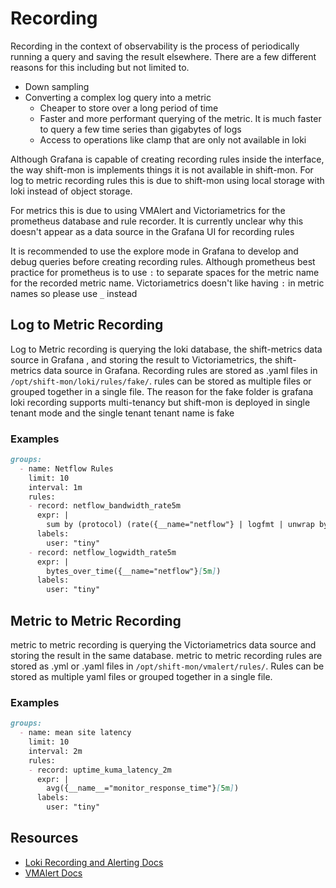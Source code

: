 # Recording

Recording in the context of observability is the process of periodically running a query and saving the result elsewhere.
There are a few different reasons for this including but not limited to.
* Down sampling
* Converting a complex log query into a metric
  * Cheaper to store over a long period of time
  * Faster and more performant querying of the metric. It is much faster to query a few time series than gigabytes of logs
  * Access to operations like clamp that are only not available in loki

Although Grafana is capable of creating recording rules inside the interface, the way shift-mon is implements things it is not available in shift-mon.
For log to metric recording rules this is due to shift-mon using local storage with loki instead of object storage.

For metrics this is due to using VMAlert and Victoriametrics for the prometheus database and rule recorder.
It is currently unclear why this doesn't appear as a data source in the Grafana UI for recording rules

It is recommended to use the explore mode in Grafana to develop and debug queries before creating recording rules.
Although prometheus best practice for prometheus is to use `:` to separate spaces for the metric name for the recorded metric name.
Victoriametrics doesn't like having `:` in metric names so please use `_` instead

## Log to Metric Recording
Log to Metric recording is querying the loki database, the shift-metrics data source in Grafana , and storing the result to Victoriametrics, the shift-metrics data source in Grafana.
Recording rules are stored as .yaml files in `/opt/shift-mon/loki/rules/fake/`.
rules can be stored as multiple files or grouped together in a single file.
The reason for the fake folder is grafana loki recording supports multi-tenancy but shift-mon is deployed in single tenant mode and the single tenant tenant name is fake

### Examples

```markdown
groups:
  - name: Netflow Rules
    limit: 10
    interval: 1m
    rules:
    - record: netflow_bandwidth_rate5m
      expr: |
        sum by (protocol) (rate({__name="netflow"} | logfmt | unwrap bytes(in_bytes)[1s])) + sum by (protocol) (rate({__name="netflow"} | logfmt | unwrap bytes(out_bytes)[1s]))
      labels:
        user: "tiny"
    - record: netflow_logwidth_rate5m
      expr: |
        bytes_over_time({__name="netflow"}[5m])
      labels:
        user: "tiny"

```

## Metric to Metric Recording
metric to metric recording is querying the Victoriametrics data source and storing the result in the same database.
metric to metric recording rules are stored as .yml or .yaml files in `/opt/shift-mon/vmalert/rules/`.
Rules can be stored as multiple yaml files or grouped together in a single file.

### Examples
```markdown
groups:
  - name: mean site latency
    limit: 10
    interval: 2m
    rules:
    - record: uptime_kuma_latency_2m
      expr: |
        avg({__name__="monitor_response_time"}[5m])
      labels:
        user: "tiny"
```

## Resources
* [Loki Recording and Alerting Docs](https://grafana.com/docs/loki/latest/alert/#recording-rules)
* [VMAlert Docs](https://docs.victoriametrics.com/vmalert.html#rules)

